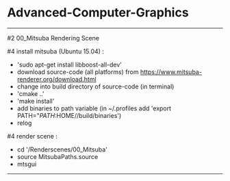 # Advanced-Computer-Graphics
___

#2 00_Mitsuba Rendering Scene

#4 install mitsuba (Ubuntu 15.04) :

+ 'sudo apt-get install libboost-all-dev'
+ download source-code (all platforms) from https://www.mitsuba-renderer.org/download.html
+ change into build directory of source-code (in terminal)
+ 'cmake ..'
+ 'make install'
+ add binaries to path variable (in ~/.profiles add 'export PATH="$PATH:$HOME/<your installation path>/build/binaries')
+ relog

#4 render scene :

+ cd '<repository directory>/Renderscenes/00_Mitsuba'
+ source MitsubaPaths.source
+ mtsgui
___
